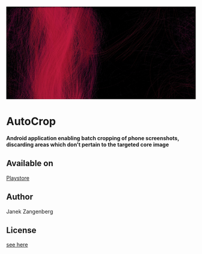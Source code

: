 ![alt text](store-images/grafics/Webp.net-resizeimage.jpg?raw=true)

# AutoCrop

  __Android application enabling batch cropping of phone screenshots, discarding areas which don't pertain to the targeted core image__

## Available on

[Playstore](https://play.google.com/store/apps/details?id=com.w2sv.autocrop)

## Author
Janek Zangenberg

## License
[see here](AutoCrop/tree/master/LICENSE)
